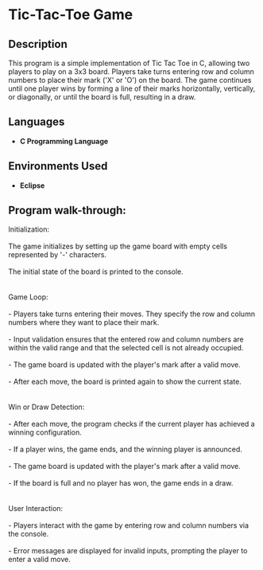 # Tic-Tac-Toe Game

<h2>Description</h2>
This program is a simple implementation of Tic Tac Toe in C, allowing two players to play on a 3x3 board. Players take turns entering row and column numbers to place their mark ('X' or 'O') on the board. The game continues until one player wins by forming a line of their marks horizontally, vertically, or diagonally, or until the board is full, resulting in a draw.
<br />


<h2>Languages </h2>

- <b>C Programming Language</b> 


<h2>Environments Used </h2>

- <b>Eclipse</b> 

<h2>Program walk-through:</h2>

<p align="side">
Initialization: <br/>
<br />The game initializes by setting up the game board with empty cells represented by '-' characters.
<br />
<br />The initial state of the board is printed to the console.
<br />
<br />
<br />
Game Loop:  <br/>
<br />- Players take turns entering their moves. They specify the row and column numbers where they want to place their mark.
<br />
<br />- Input validation ensures that the entered row and column numbers are within the valid range and that the selected cell is not already occupied.
<br />
<br />- The game board is updated with the player's mark after a valid move.
<br />
<br />- After each move, the board is printed again to show the current state.
<br />
<br />
<br />
Win or Draw Detection: <br/>
<br />- After each move, the program checks if the current player has achieved a winning configuration.
<br />
<br />- If a player wins, the game ends, and the winning player is announced.
<br />
<br />- The game board is updated with the player's mark after a valid move.
<br />
<br />- If the board is full and no player has won, the game ends in a draw.
<br />
<br />
<br />
User Interaction:  <br/>
<br />- Players interact with the game by entering row and column numbers via the console.
<br />
<br />- Error messages are displayed for invalid inputs, prompting the player to enter a valid move.
<br />

</p>
<!--
 ```diff
- text in red
+ text in green
! text in orange
# text in gray
@@ text in purple (and bold)@@
```
--!>

